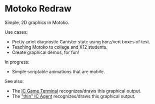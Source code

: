 # Motoko Redraw

Simple, 2D graphics in Motoko.

Use cases:

- Pretty-print diagnostic Canister state using horz/vert boxes of text.
- Teaching Motoko to college and K12 students.
- Create graphical demos, for fun!

In progress:

- Simple scriptable animations that are mobile.



See also: 

- The [IC Game Terminal](https://github.com/matthewhammer/ic-game-terminal) recognizes/draws this graphical output.
- The ["thin" IC Agent](https://github.com/matthewhammer/zqm/pull/6) recognizes/draws this graphical output.
